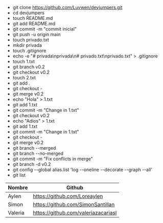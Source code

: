 - git clone https://github.com/Luvwen/devjumpers.git
- cd devjumpers
- touch README.md
- git add README.md
- git commit -m "commit inicial"
- git push -u origin main
- touch privado.txt
- mkdir privada
- touch .gitignore
- echo -e "# privada\nprivada\n# privado.txt\nprivado.txt" > .gitignore
- touch 1.txt
- git branch v0.2
- git checkout v0.2
- touch 2.txt
- git add .
- git checkout -
- git merge v0.2
- echo "Hola" > 1.txt
- git add 1.txt
- git commit -m "Change in 1.txt"
- git checkout v0.2
- echo "Adios" > 1.txt
- git add 1.txt
- git commit -m "Change in 1.txt"
- git checkout -
- git merge v0.2
- git branch --merged
- git branch --no-merged
- git commit -m "Fix conflicts in merge"
- git branch -d v0.2
- git config --global alias.list 'log --oneline --decorate --graph --all'
- git list


| Nombre  | Github |
| ------------- | ------------- |
| Aylen  | https://github.com/Loreaylen |
| Simon  | https://github.com/SimonSantillan |
| Valeria | https://github.com/valeriazacariasl |